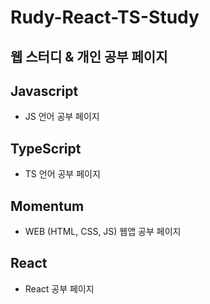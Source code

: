 # Rudy-React-TS-Study

## 웹 스터디 & 개인 공부 페이지

## Javascript
- JS 언어 공부 페이지

## TypeScript
- TS 언어 공부 페이지

## Momentum
- WEB (HTML, CSS, JS) 웹앱 공부 페이지

## React
- React 공부 페이지
